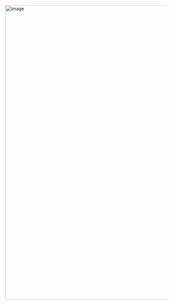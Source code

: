 <img width="1793" height="919" alt="image" src="https://github.com/user-attachments/assets/452394fa-5bb1-4600-ac4e-d05950799636" />
